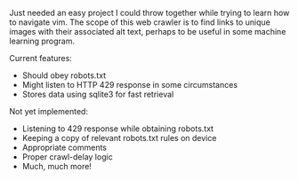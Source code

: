 Just needed an easy project I could throw together while trying to learn how to navigate vim.
The scope of this web crawler is to find links to unique images with their associated alt text,
perhaps to be useful in some machine learning program.

Current features:
* Should obey robots.txt
* Might listen to HTTP 429 response in some circumstances
* Stores data using sqlite3 for fast retrieval

Not yet implemented:
* Listening to 429 response while obtaining robots.txt
* Keeping a copy of relevant robots.txt rules on device
* Appropriate comments
* Proper crawl-delay logic
* Much, much more!

